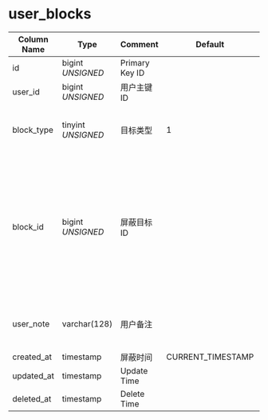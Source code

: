 # user_blocks

| Column Name | Type | Comment | Default | Null | Remark |
| --- | --- | --- | --- | --- | --- |
| id | bigint *UNSIGNED* | Primary Key ID |  | NO | Auto Increment |
| user_id | bigint *UNSIGNED* | 用户主键 ID |  | NO | 关联字段 [users->id](users.md) |
| block_type | tinyint *UNSIGNED* | 目标类型 | 1 | NO | 1.用户 / 2.小组 / 3.话题 / 4.帖子 / 5.评论 |
| block_id | bigint *UNSIGNED* | 屏蔽目标 ID |  | NO | 1.关联字段 users > id<br>2.关联字段 groups > id<br>3.关联字段 hashtags > id<br>4.关联字段 posts > id<br>5.关联字段 comments > id |
| user_note | varchar(128) | 用户备注 |  | YES | 用户对 follow 的对象进行备注 |
| created_at | timestamp | 屏蔽时间 | CURRENT_TIMESTAMP | NO |  |
| updated_at | timestamp | Update Time |  | YES |  |
| deleted_at | timestamp | Delete Time |  | YES |  |